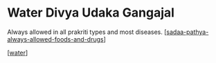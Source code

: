 # Water Divya Udaka Gangajal

 Always allowed in all prakriti types and most diseases. [[sadaa-pathya-always-allowed-foods-and-drugs]]

[[water]]

[//begin]: # "Autogenerated link references for markdown compatibility"
[sadaa-pathya-always-allowed-foods-and-drugs]: sadaa-pathya-always-allowed-foods-and-drugs "Sadaa Pathya Always Allowed Foods and Drugs"
[water]: water "Water"
[//end]: # "Autogenerated link references"